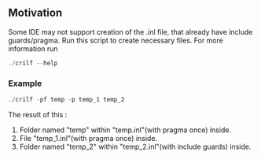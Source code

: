 ## Motivation
Some IDE may not support creation of the .inl file, that already have include guards/pragma.
Run this script to create necessary files.
For more information run
``` cpp
./crilf --help
```

### Example
``` cpp
./crilf -pf temp -p temp_1 temp_2
```

The result of this :
1) Folder named "temp" within "temp.inl"(with pragma once) inside.
2) File "temp_1.inl"(with pragma once) inside.
3) Folder named "temp_2" within "temp_2.inl"(with include guards) inside.